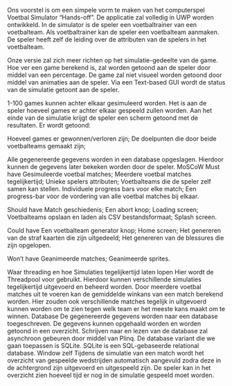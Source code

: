 Ons voorstel is om een simpele vorm te maken van het computerspel Voetbal Simulator “Hands-off”. De applicatie zal volledig in UWP worden ontwikkeld. In de simulator is de speler een voetbaltrainer van een voetbalteam. Als voetbaltrainer kan de speler een voetbalteam aanmaken. De speler heeft zelf de leiding over de attributen van de spelers in het voetbalteam. 

Onze versie zal zich meer richten op het simulatie-gedeelte van de game. Hoe ver een game berekend is, zal worden getoond aan de speler door middel van een percentage. De game zal niet visueel worden getoond door middel van animaties aan de speler. Via een Text-based GUI wordt de status van de simulatie getoont aan de speler. 

1-100 games kunnen achter elkaar gesimuleerd worden. Het is aan de speler hoeveel games er achter elkaar gespeeld zullen worden. Aan het einde van de simulatie krijgt de speler een scherm getoond met de resultaten. Er wordt getoond:

Hoeveel games er gewonnen/verloren zijn;
De doelpunten die door beide voetbalteams gemaakt zijn;

Alle gegenereerde gegevens worden in een database opgeslagen. Hierdoor kunnen de gegevens later bekeken worden door de speler.
MoSCoW
Must have
Gesimuleerde voetbal matches;
Meerdere voetbal matches tegelijkertijd;
Unieke spelers attributen;
Voetbalteams die de speler zelf samen kan stellen.
Individuele progress bars voor elke match;
Een progress-bar voor de vordering van alle voetbal matches bij elkaar.

Should have
Match geschiedenis;
Een abort knop;
Loading screen;
Voetbalteams opslaan en laden als CSV bestandsformaat;
Splash screen.


Could have
Een voetbalteam generator knop;
Home screen;
Het genereren van de straf kaarten die zijn uitgedeeld;
Het genereren van de blessures die zijn opgelopen.

Won’t have
Geanimeerde matches;
Geanimeerde sprites.

Waar threading en hoe
Simulaties tegelijkertijd laten lopen
Hier wordt de Threadpool voor gebruikt. Hierdoor kunnen verschillende simulaties tegelijkertijd uitgevoerd en beheerd worden. Door meerdere voetbal matches uit te voeren kan de gemiddelde winkans van een match berekend worden. Hier zouden ook verschillende matches tegelijk in uitgevoerd kunnen worden om te zien tegen welk team er het meeste kans maakt om te winnen.
Database
De gegenereerde gegevens worden naar een database toegeschreven. De gegevens kunnen opgehaald worden en worden getoond in een overzicht. Schrijven naar en lezen van de database zal asynchroon gebeuren door middel van Plinq. De database variant die we gaan toepassen is SQLite. SQLite is een SQL-gebaseerde relational database. 
Window zelf
Tijdens de simulatie van een match wordt het overzicht van gespeelde wedstrijden automatisch aangevuld zodra deze in de achtergrond zijn uitgevoerd en uitgespeeld zijn. De speler kan in het overzicht zien hoeveel tijd er nog in de simulatie gespeeld moet worden.
